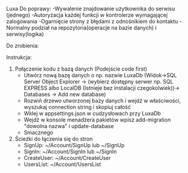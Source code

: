 Luxa
Do poprawy:
	-Wywalenie znajdowanie użytkownika do serwisu (jednego) 
 	-Autoryzacja każdej funkcji w kontrolerze wymagającej zalogowania
  	-Ogarnięcie strony z błędami z odnośnikiem do kontaktu
   	-Normalny podział na repozytoria(operacje na bazie danych) i serwisy(logika) 

Do zrobienia:

Instrukcja:
1. Połączenie kodu z bazą danych (Podejście code first)
	- Utwórz nową bazę danych o np. nazwie LuxaDb 
	(Widok->SQL Server Object Explorer -> (wybierz dostępny serwer np. SQL EXPRESS albo LocalDB (Istnieje bez instalacji czegokolwiek))-> Databases -> Add new database)
	- Rozwiń drzewo utworzonej bazy danych i wejdź w właściwości, wyszukaj connection string i skopiuj całość
	- Wklej w appsettings.json w cudzysłowach przy LuxaDb
	- Wejdź w konsole menadżera pakietów wpisz add-migration "dowolna nazwa" i update-database
	- Smacznego
2. Ścieżki do łączenia się do stron
	- SignUp: ~/Account/SignUp lub ~/SignUp
	- SignIn: ~/Account/SignIn lub ~/SignIn
	- CreateUser: ~/Account/CreateUser
	- UsersList: ~/Account/UsersList

